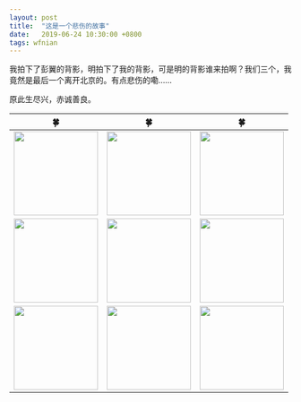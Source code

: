 ```yaml
---
layout: post
title:  "这是一个悲伤的故事"
date:   2019-06-24 10:30:00 +0800
tags: wfnian
---
```


我拍下了彭翼的背影，明拍下了我的背影，可是明的背影谁来拍啊？我们三个，我竟然是最后一个离开北京的。有点悲伤的嘞……  

原此生尽兴，赤诚善良。









| 🍀                                                                       | 🍀                                                                       | 🍀                                                                       |
| ------------------------------------------------------------------------ | ------------------------------------------------------------------------ | ------------------------------------------------------------------------ |
| <img src="https://p.pstatp.com/origin/ff5a000067e38335d1b8" width="150"> | <img src="https://p.pstatp.com/origin/ff8900006dc7c6df21f8" width="150"> | <img src="https://p.pstatp.com/origin/ffd400006fdabc0a1e98" width="150"> |
| <img src="https://p.pstatp.com/origin/feb60000cabdc80651d7" width="150"> | <img src="https://p.pstatp.com/origin/feeb0000879576261b64" width="150"> | <img src="https://p.pstatp.com/origin/fe97000121ed38db2bb5" width="150"> |
| <img src="https://p.pstatp.com/origin/fe7c00009d46d58c0e35" width="150"> | <img src="https://p.pstatp.com/origin/ffb000004a50055a7af1" width="150"> | <img src="https://p.pstatp.com/origin/feee0000810418b3d3db" width="150"> |


